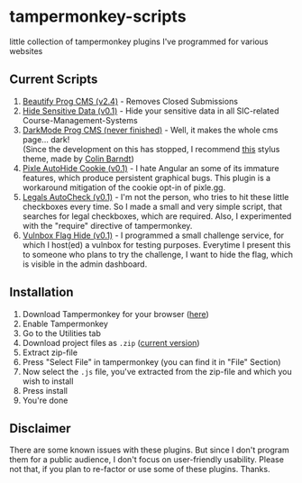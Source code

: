# tampermonkey-scripts
little collection of tampermonkey plugins I've programmed for various websites

## Current Scripts

1. [Beautify Prog CMS (v2.4)](https://github.com/david-prv/prog-cms-tmpmky-scripts/blob/main/beautify_prog_cms.user.js) - Removes Closed Submissions
2. [Hide Sensitive Data (v0.1)](https://github.com/david-prv/prog-cms-tmpmky-scripts/blob/main/hide_sensitive_data.user.js) - Hide your sensitive data in all SIC-related Course-Management-Systems
3. [DarkMode Prog CMS (never finished)](https://github.com/david-prv/prog-cms-tmpmky-scripts/blob/main/darkmode_prog_cms.user.js) - Well, it makes the whole cms page... dark!  
(Since the development on this has stopped, I recommend [this](https://github.com/ColinTimBarndt/stylus_cms-sic-saarland-theme) stylus theme, made by [Colin Barndt](https://github.com/ColinTimBarndt))
4. [Pixle AutoHide Cookie (v0.1)](https://github.com/david-prv/tampermonkey-scripts/blob/main/pixle_hide_cookie.user.js) - I hate Angular an some of its immature features, which produce persistent graphical bugs. This plugin is a workaround mitigation of the cookie opt-in of pixle.gg.
5. [Legals AutoCheck (v0.1)](https://github.com/david-prv/tampermonkey-scripts/blob/main/legals_auto_check.user.js) - I'm not the person, who tries to hit these little checkboxes every time. So I made a small and very simple script, that searches for legal checkboxes, which are required. Also, I experimented with the "require" directive of tampermonkey.
6. [Vulnbox Flag Hide (v0.1)](https://github.com/david-prv/tampermonkey-scripts/blob/main/vulnbox_flag_hide.user.js) - I programmed a small challenge service, for which I host(ed) a vulnbox for testing purposes. Everytime I present this to someone who plans to try the challenge, I want to hide the flag, which is visible in the admin dashboard. 

## Installation

1. Download Tampermonkey for your browser ([here](https://www.tampermonkey.net))
2. Enable Tampermonkey
3. Go to the Utilities tab
4. Download project files as ``.zip`` ([current version](https://github.com/david-prv/prog-cms-tmpmky-scripts/archive/refs/heads/main.zip))
5. Extract zip-file
6. Press "Select File" in tampermonkey (you can find it in "File" Section)
7. Now select the ``.js`` file, you've extracted from the zip-file and which you wish to install
8. Press install
9. You're done

## Disclaimer

There are some known issues with these plugins. But since I don't program them for a public audience, I don't focus on user-friendly usability. Please not that, if you plan to re-factor or use some of these plugins. Thanks.
